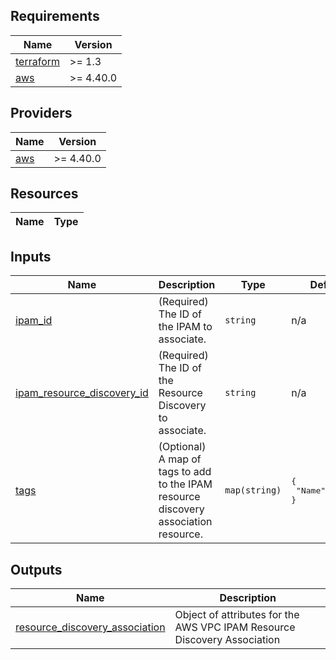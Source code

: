 <!-- BEGIN TFDOCS -->
## Requirements

| Name | Version |
|------|---------|
| <a name="requirement_terraform"></a> [terraform](#requirement\_terraform) | >= 1.3 |
| <a name="requirement_aws"></a> [aws](#requirement\_aws) | >= 4.40.0 |

## Providers

| Name | Version |
|------|---------|
| <a name="provider_aws"></a> [aws](#provider\_aws) | >= 4.40.0 |

## Resources

| Name | Type |
|------|------|

## Inputs

| Name | Description | Type | Default | Required |
|------|-------------|------|---------|:--------:|
| <a name="input_ipam_id"></a> [ipam\_id](#input\_ipam\_id) | (Required) The ID of the IPAM to associate. | `string` | n/a | yes |
| <a name="input_ipam_resource_discovery_id"></a> [ipam\_resource\_discovery\_id](#input\_ipam\_resource\_discovery\_id) | (Required) The ID of the Resource Discovery to associate. | `string` | n/a | yes |
| <a name="input_tags"></a> [tags](#input\_tags) | (Optional) A map of tags to add to the IPAM resource discovery association resource. | `map(string)` | <pre>{<br>  "Name": "test"<br>}</pre> | no |

## Outputs

| Name | Description |
|------|-------------|
| <a name="output_resource_discovery_association"></a> [resource\_discovery\_association](#output\_resource\_discovery\_association) | Object of attributes for the AWS VPC IPAM Resource Discovery Association |

<!-- END TFDOCS -->
